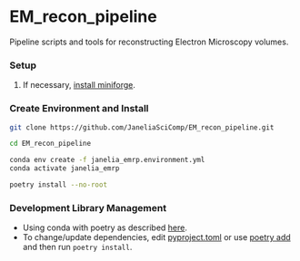 # EM_recon_pipeline
Pipeline scripts and tools for reconstructing Electron Microscopy volumes.

### Setup
1. If necessary, [install miniforge](https://github.com/conda-forge/miniforge).

### Create Environment and Install 
```bash
git clone https://github.com/JaneliaSciComp/EM_recon_pipeline.git

cd EM_recon_pipeline

conda env create -f janelia_emrp.environment.yml
conda activate janelia_emrp

poetry install --no-root
```

### Development Library Management
- Using conda with poetry as described 
[here](https://ealizadeh.com/blog/guide-to-python-env-pkg-dependency-using-conda-poetry).
- To change/update dependencies, edit [pyproject.toml](pyproject.toml) 
or use [poetry add](https://python-poetry.org/docs/cli/#add) and then run `poetry install`.